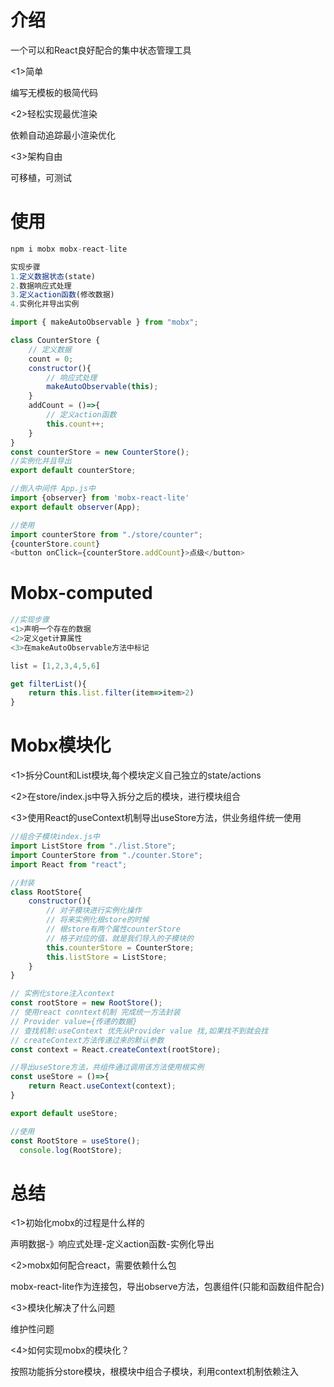 # 介绍

一个可以和React良好配合的集中状态管理工具

<1>简单

编写无模板的极简代码

<2>轻松实现最优渲染

依赖自动追踪最小渲染优化

<3>架构自由

可移植，可测试

# 使用

```js
npm i mobx mobx-react-lite
```

```js
实现步骤
1.定义数据状态(state)
2.数据响应式处理
3.定义action函数(修改数据)
4.实例化并导出实例

import { makeAutoObservable } from "mobx";

class CounterStore {
    // 定义数据
    count = 0;
    constructor(){
        // 响应式处理
        makeAutoObservable(this);
    }
    addCount = ()=>{
        // 定义action函数
        this.count++;
    }
}
const counterStore = new CounterStore();
//实例化并且导出
export default counterStore;

//倒入中间件 App.js中
import {observer} from 'mobx-react-lite'
export default observer(App);

//使用
import counterStore from "./store/counter";
{counterStore.count}
<button onClick={counterStore.addCount}>点级</button>
```

# Mobx-computed

```js
//实现步骤
<1>声明一个存在的数据
<2>定义get计算属性
<3>在makeAutoObservable方法中标记

list = [1,2,3,4,5,6]

get filterList(){
    return this.list.filter(item=>item>2)
}
```

# Mobx模块化

<1>拆分Count和List模块,每个模块定义自己独立的state/actions

<2>在store/index.js中导入拆分之后的模块，进行模块组合

<3>使用React的useContext机制导出useStore方法，供业务组件统一使用

```js
//组合子模块index.js中
import ListStore from "./list.Store";
import CounterStore from "./counter.Store";
import React from "react";

//封装
class RootStore{
    constructor(){
        // 对子模块进行实例化操作
        // 将来实例化根store的时候
        // 根store有两个属性counterStore
        // 格子对应的值，就是我们导入的子模块的
        this.counterStore = CounterStore;
        this.listStore = ListStore;
    }
}

// 实例化store注入context
const rootStore = new RootStore();
// 使用react conntext机制 完成统一方法封装
// Provider value={传递的数据}
// 查找机制:useContext 优先从Provider value 找,如果找不到就会找
// createContext方法传递过来的默认参数
const context = React.createContext(rootStore);

//导出useStore方法，共组件通过调用该方法使用根实例
const useStore = ()=>{
    return React.useContext(context);
}

export default useStore;

//使用
const RootStore = useStore();
  console.log(RootStore);
```

# 总结

<1>初始化mobx的过程是什么样的

声明数据-》响应式处理-定义action函数-实例化导出

<2>mobx如何配合react，需要依赖什么包

mobx-react-lite作为连接包，导出observe方法，包裹组件(只能和函数组件配合)

<3>模块化解决了什么问题

维护性问题

<4>如何实现mobx的模块化？

按照功能拆分store模块，根模块中组合子模块，利用context机制依赖注入

